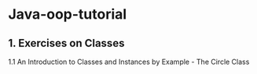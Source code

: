 # Java-oop-tutorial
## 1.  Exercises on Classes
1.1  An Introduction to Classes and Instances by Example - The Circle Class
